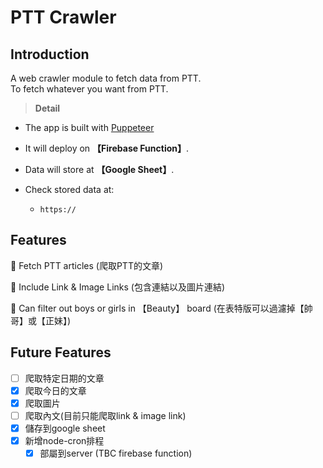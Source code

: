 # **PTT Crawler**

## **Introduction**
A web crawler module to fetch data from PTT.<br>
To fetch whatever you want from PTT.


> **Detail**

- The app is built with [Puppeteer](https://github.com/puppeteer/puppeteer)

- It will deploy on **【Firebase Function】**.

- Data will store at **【Google Sheet】**.

- Check stored data at:

    - `https://`

## **Features**

:rocket: Fetch PTT articles (爬取PTT的文章)

:rocket: Include Link & Image Links (包含連結以及圖片連結)

:rocket: Can filter out boys or girls in 【Beauty】 board (在表特版可以過濾掉【帥哥】或【正妹】)

## **Future Features**

- [ ] 爬取特定日期的文章
- [x] 爬取今日的文章
- [x] 爬取圖片
- [ ] 爬取內文(目前只能爬取link & image link)
- [x] 儲存到google sheet
- [x] 新增node-cron排程
    - [x] 部屬到server (TBC firebase function)
